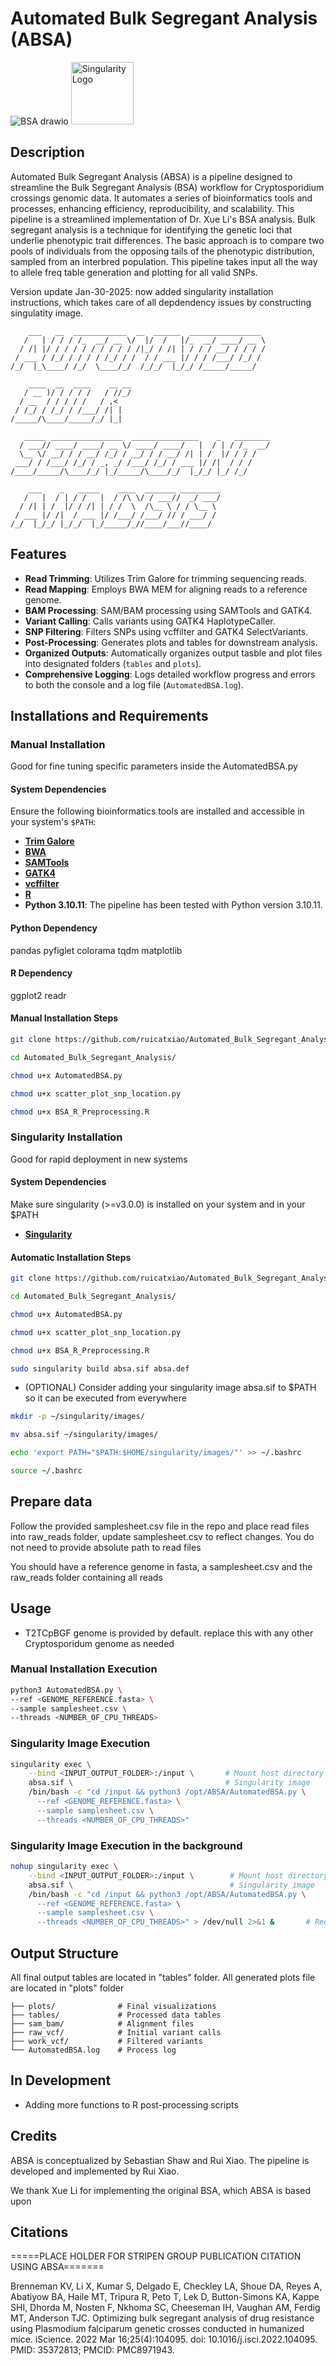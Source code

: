# Automated Bulk Segregant Analysis (ABSA)

![BSA drawio](https://github.com/user-attachments/assets/ab752971-1ee2-4b3a-97b3-65fa1bbb4173)
<img src="https://docs.sylabs.io/guides/latest/user-guide/_static/logo.png" alt="Singularity Logo" width="100"/>

## Description

Automated Bulk Segregant Analysis (ABSA) is a pipeline designed to streamline the Bulk Segregant Analysis (BSA) workflow for Cryptosporidium crossings genomic data. It automates a series of bioinformatics tools and processes, enhancing efficiency, reproducibility, and scalability. This pipeline is a streamlined implementation of Dr. Xue Li's BSA analysis. Bulk segregant analysis is a technique for identifying the genetic loci that underlie phenotypic trait differences. The basic approach is to compare two pools of individuals from the opposing tails of the phenotypic distribution, sampled from an interbred population. This pipeline takes input all the way to allele freq table generation and plotting for all valid SNPs.

Version update Jan-30-2025: now added singularity installation instructions, which takes care of all depdendency issues by constructing singulatity image. 

```text
    ___   __  ____________  __  ______  ________________ 
   /   | / / / /_  __/ __ \/  |/  /   |/_  __/ ____/ __ \
  / /| |/ / / / / / / / / / /|_/ / /| | / / / __/ / / / /
 / ___ / /_/ / / / / /_/ / /  / / ___ |/ / / /___/ /_/ / 
/_/  |_\____/ /_/  \____/_/  /_/_/  |_/_/ /_____/_____/  
                                                         
    ____  __  ____    __ __
   / __ )/ / / / /   / //_/
  / __  / / / / /   / ,<   
 / /_/ / /_/ / /___/ /| |  
/_____/\____/_____/_/ |_|  
                           
   _____ ________________  _______________    _   ________
  / ___// ____/ ____/ __ \/ ____/ ____/   |  / | / /_  __/
  \__ \/ __/ / / __/ /_/ / __/ / / __/ /| | /  |/ / / /   
 ___/ / /___/ /_/ / _, _/ /___/ /_/ / ___ |/ /|  / / /    
/____/_____/\____/_/ |_/_____/\____/_/  |_/_/ |_/ /_/     
                                                          
    ___    _   _____    ____  _______ _________
   /   |  / | / /   |  / /\ \/ / ___//  _/ ___/
  / /| | /  |/ / /| | / /  \  /\__ \ / / \__ \ 
 / ___ |/ /|  / ___ |/ /___/ /___/ // / ___/ / 
/_/  |_/_/ |_/_/  |_/_____/_//____/___//____/  
```

## Features

- **Read Trimming**: Utilizes Trim Galore for trimming sequencing reads.
- **Read Mapping**: Employs BWA MEM for aligning reads to a reference genome.
- **BAM Processing**: SAM/BAM processing using SAMTools and GATK4.
- **Variant Calling**: Calls variants using GATK4 HaplotypeCaller.
- **SNP Filtering**: Filters SNPs using vcffilter and GATK4 SelectVariants.
- **Post-Processing**: Generates plots and tables for downstream analysis.
- **Organized Outputs**: Automatically organizes output tasble and plot files into designated folders (`tables` and `plots`).
- **Comprehensive Logging**: Logs detailed workflow progress and errors to both the console and a log file (`AutomatedBSA.log`).

## Installations and Requirements

### Manual Installation
Good for fine tuning specific parameters inside the AutomatedBSA.py

#### System Dependencies

Ensure the following bioinformatics tools are installed and accessible in your system's `$PATH`:

- [**Trim Galore**](https://github.com/FelixKrueger/TrimGalore)
- [**BWA**](https://github.com/lh3/bwa)
- [**SAMTools**](https://github.com/samtools/samtools)
- [**GATK4**](https://github.com/broadinstitute/gatk)
- [**vcffilter**](https://github.com/vcflib/vcflib)
- [**R**](https://www.r-project.org/)
- **Python 3.10.11**: The pipeline has been tested with Python version 3.10.11.

#### Python Dependency

pandas pyfiglet colorama tqdm matplotlib

#### R Dependency

ggplot2 readr

#### Manual Installation Steps
```bash
git clone https://github.com/ruicatxiao/Automated_Bulk_Segregant_Analysis.git
```
```bash
cd Automated_Bulk_Segregant_Analysis/
```
```bash
chmod u+x AutomatedBSA.py
```
```bash
chmod u+x scatter_plot_snp_location.py
```
```bash
chmod u+x BSA_R_Preprocessing.R
```

### Singularity Installation
Good for rapid deployment in new systems

#### System Dependencies
Make sure singularity (>=v3.0.0) is installed on your system and in your $PATH

- [**Singularity**](https://docs.sylabs.io/guides/3.0/user-guide/installation.html)

#### Automatic Installation Steps
```bash
git clone https://github.com/ruicatxiao/Automated_Bulk_Segregant_Analysis.git
```
```bash
cd Automated_Bulk_Segregant_Analysis/
```
```bash
chmod u+x AutomatedBSA.py
```
```bash
chmod u+x scatter_plot_snp_location.py
```
```bash
chmod u+x BSA_R_Preprocessing.R
```
```bash
sudo singularity build absa.sif absa.def
```

 - (OPTIONAL) Consider adding your singularity image absa.sif to $PATH so it can be executed from everywhere

```bash
mkdir -p ~/singularity/images/
```
```bash
mv absa.sif ~/singularity/images/
```
```bash
echo 'export PATH="$PATH:$HOME/singularity/images/"' >> ~/.bashrc
```
```bash
source ~/.bashrc
```

## Prepare data
Follow the provided samplesheet.csv file in the repo and place read files into raw_reads folder, update samplesheet.csv to reflect changes. You do not need to provide absolute path to read files

You should have a reference genome in fasta, a samplesheet.csv and the raw_reads folder containing all reads

## Usage
- T2TCpBGF genome is provided by default. replace this with any other Cryptosporidum genome as needed

### Manual Installation Execution
```bash
python3 AutomatedBSA.py \
--ref <GENOME_REFERENCE.fasta> \
--sample samplesheet.csv \
--threads <NUMBER_OF_CPU_THREADS>
```

### Singularity Image Execution
```bash
singularity exec \
    --bind <INPUT_OUTPUT_FOLDER>:/input \       # Mount host directory to container
    absa.sif \                                  # Singularity image
    /bin/bash -c "cd /input && python3 /opt/ABSA/AutomatedBSA.py \
      --ref <GENOME_REFERENCE.fasta> \
      --sample samplesheet.csv \
      --threads <NUMBER_OF_CPU_THREADS>"
```

### Singularity Image Execution in the background
```bash
nohup singularity exec \
    --bind <INPUT_OUTPUT_FOLDER>:/input \        # Mount host directory to container
    absa.sif \                                   # Singularity image
    /bin/bash -c "cd /input && python3 /opt/ABSA/AutomatedBSA.py \
      --ref <GENOME_REFERENCE.fasta> \
      --sample samplesheet.csv \
      --threads <NUMBER_OF_CPU_THREADS>" > /dev/null 2>&1 &       # Redirect output and run in background
```


## Output Structure
All final output tables are located in "tables" folder. All generated plots file are located in "plots" folder

```text
├── plots/              # Final visualizations
├── tables/             # Processed data tables
├── sam_bam/            # Alignment files
├── raw_vcf/            # Initial variant calls
├── work_vcf/           # Filtered variants
└── AutomatedBSA.log    # Process log
```


## In Development
- Adding more functions to R post-processing scripts

## Credits

ABSA is conceptualized by Sebastian Shaw and Rui Xiao. The pipeline is developed and implemented by Rui Xiao.

We thank Xue Li for implementing the original BSA, which ABSA is based upon

## Citations

=====PLACE HOLDER FOR STRIPEN GROUP PUBLICATION CITATION USING ABSA=======

Brenneman KV, Li X, Kumar S, Delgado E, Checkley LA, Shoue DA, Reyes A, Abatiyow BA, Haile MT, Tripura R, Peto T, Lek D, Button-Simons KA, Kappe SHI, Dhorda M, Nosten F, Nkhoma SC, Cheeseman IH, Vaughan AM, Ferdig MT, Anderson TJC. Optimizing bulk segregant analysis of drug resistance using Plasmodium falciparum genetic crosses conducted in humanized mice. iScience. 2022 Mar 16;25(4):104095. doi: 10.1016/j.isci.2022.104095. PMID: 35372813; PMCID: PMC8971943.
